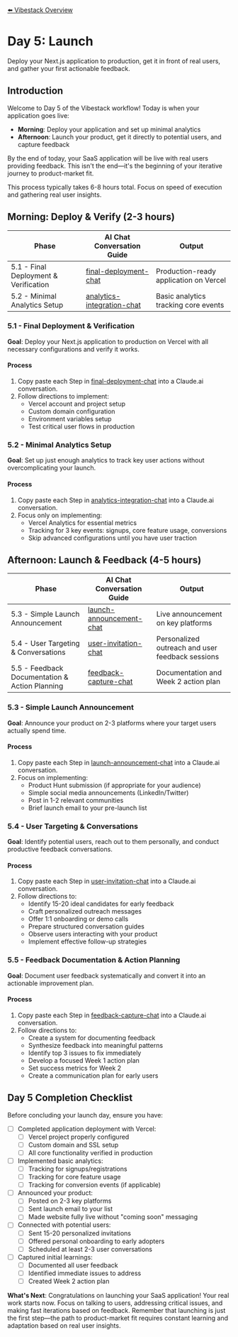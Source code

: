 [⬅️ Vibestack Overview](../README.md)

# Day 5: Launch

Deploy your Next.js application to production, get it in front of real users, and gather your first actionable feedback.

## Introduction
Welcome to Day 5 of the Vibestack workflow! Today is when your application goes live:
- **Morning**: Deploy your application and set up minimal analytics
- **Afternoon**: Launch your product, get it directly to potential users, and capture feedback

By the end of today, your SaaS application will be live with real users providing feedback. This isn't the end—it's the beginning of your iterative journey to product-market fit.

This process typically takes 6-8 hours total. Focus on speed of execution and gathering real user insights.

## Morning: Deploy & Verify (2-3 hours)

| Phase | AI Chat Conversation Guide | Output |
|-------|-----------------|-----------------|
| 5.1 - Final Deployment & Verification | [final-deployment-chat](5.1-final-deployment-chat.md) | Production-ready application on Vercel |
| 5.2 - Minimal Analytics Setup | [analytics-integration-chat](5.2-analytics-integration-chat.md) | Basic analytics tracking core events |

### 5.1 - Final Deployment & Verification

**Goal**: Deploy your Next.js application to production on Vercel with all necessary configurations and verify it works.

#### Process
1. Copy paste each Step in [final-deployment-chat](5.1-final-deployment-chat.md) into a Claude.ai conversation.
2. Follow directions to implement:
   - Vercel account and project setup
   - Custom domain configuration 
   - Environment variables setup
   - Test critical user flows in production

### 5.2 - Minimal Analytics Setup

**Goal**: Set up just enough analytics to track key user actions without overcomplicating your launch.

#### Process
1. Copy paste each Step in [analytics-integration-chat](5.2-analytics-integration-chat.md) into a Claude.ai conversation.
2. Focus only on implementing:
   - Vercel Analytics for essential metrics
   - Tracking for 3 key events: signups, core feature usage, conversions
   - Skip advanced configurations until you have user traction

## Afternoon: Launch & Feedback (4-5 hours)

| Phase | AI Chat Conversation Guide | Output |
|-------|-----------------|-----------------|
| 5.3 - Simple Launch Announcement | [launch-announcement-chat](5.3-launch-announcement-chat.md) | Live announcement on key platforms |
| 5.4 - User Targeting & Conversations | [user-invitation-chat](5.4-user-invitation-chat.md) | Personalized outreach and user feedback sessions |
| 5.5 - Feedback Documentation & Action Planning | [feedback-capture-chat](5.5-feedback-capture-chat.md) | Documentation and Week 2 action plan |

### 5.3 - Simple Launch Announcement

**Goal**: Announce your product on 2-3 platforms where your target users actually spend time.

#### Process
1. Copy paste each Step in [launch-announcement-chat](5.3-launch-announcement-chat.md) into a Claude.ai conversation.
2. Focus on implementing:
   - Product Hunt submission (if appropriate for your audience)
   - Simple social media announcements (LinkedIn/Twitter)
   - Post in 1-2 relevant communities
   - Brief launch email to your pre-launch list

### 5.4 - User Targeting & Conversations

**Goal**: Identify potential users, reach out to them personally, and conduct productive feedback conversations.

#### Process
1. Copy paste each Step in [user-invitation-chat](5.4-user-invitation-chat.md) into a Claude.ai conversation.
2. Follow directions to:
   - Identify 15-20 ideal candidates for early feedback
   - Craft personalized outreach messages
   - Offer 1:1 onboarding or demo calls
   - Prepare structured conversation guides
   - Observe users interacting with your product
   - Implement effective follow-up strategies

### 5.5 - Feedback Documentation & Action Planning

**Goal**: Document user feedback systematically and convert it into an actionable improvement plan.

#### Process
1. Copy paste each Step in [feedback-capture-chat](5.5-feedback-capture-chat.md) into a Claude.ai conversation.
2. Follow directions to:
   - Create a system for documenting feedback
   - Synthesize feedback into meaningful patterns
   - Identify top 3 issues to fix immediately
   - Develop a focused Week 1 action plan
   - Set success metrics for Week 2
   - Create a communication plan for early users

## Day 5 Completion Checklist

Before concluding your launch day, ensure you have:

- [ ] Completed application deployment with Vercel:
  - [ ] Vercel project properly configured
  - [ ] Custom domain and SSL setup
  - [ ] All core functionality verified in production

- [ ] Implemented basic analytics:
  - [ ] Tracking for signups/registrations
  - [ ] Tracking for core feature usage
  - [ ] Tracking for conversion events (if applicable)

- [ ] Announced your product:
  - [ ] Posted on 2-3 key platforms
  - [ ] Sent launch email to your list
  - [ ] Made website fully live without "coming soon" messaging

- [ ] Connected with potential users:
  - [ ] Sent 15-20 personalized invitations
  - [ ] Offered personal onboarding to early adopters
  - [ ] Scheduled at least 2-3 user conversations

- [ ] Captured initial learnings:
  - [ ] Documented all user feedback
  - [ ] Identified immediate issues to address
  - [ ] Created Week 2 action plan

**What's Next**: Congratulations on launching your SaaS application! Your real work starts now. Focus on talking to users, addressing critical issues, and making fast iterations based on feedback. Remember that launching is just the first step—the path to product-market fit requires constant learning and adaptation based on real user insights.